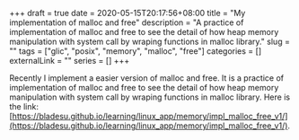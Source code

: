 +++ 
draft = true
date = 2020-05-15T20:17:56+08:00
title = "My implementation of malloc and free"
description = "A practice of implementation of malloc and free to see the detail of how heap memory manipulation with system call by wraping functions in malloc library."
slug = "" 
tags = ["glic", "posix", "memory", "malloc", "free"]
categories = []
externalLink = ""
series = []
+++

Recently I implement a easier version of malloc and free.
It is a practice of implementation of malloc and free to see the detail of how heap memory manipulation with system call by wraping functions in malloc library. Here is the link:[https://bladesu.github.io/learning/linux_app/memory/impl_malloc_free_v1/](https://bladesu.github.io/learning/linux_app/memory/impl_malloc_free_v1/).